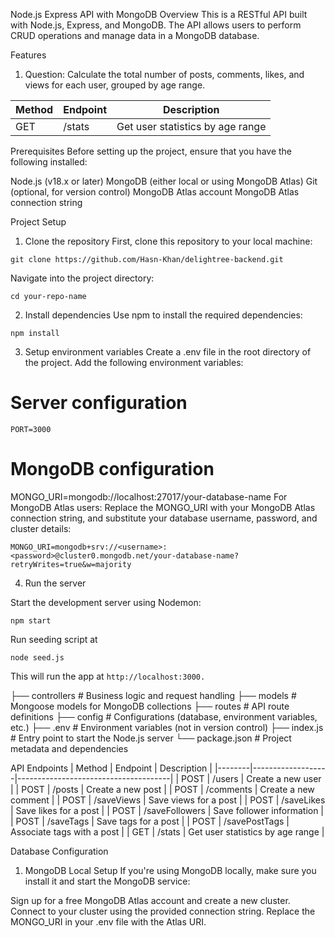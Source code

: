 Node.js Express API with MongoDB
Overview
This is a RESTful API built with Node.js, Express, and MongoDB. The API allows users to perform CRUD operations and manage data in a MongoDB database.


Features
1. Question: Calculate the total number of posts, comments, likes, and views for each user, grouped by age range.

| Method | Endpoint          | Description                          |
|--------|-------------------|--------------------------------------|
| GET    | /stats             | Get user statistics by age range     |


Prerequisites
Before setting up the project, ensure that you have the following installed:

Node.js (v18.x or later)
MongoDB (either local or using MongoDB Atlas)
Git (optional, for version control)
MongoDB Atlas account
MongoDB Atlas connection string


Project Setup
1. Clone the repository
First, clone this repository to your local machine:

```
git clone https://github.com/Hasn-Khan/delightree-backend.git
```

Navigate into the project directory:

```
cd your-repo-name
```

2. Install dependencies
Use npm to install the required dependencies:

```
npm install
```


3. Setup environment variables
Create a .env file in the root directory of the project. Add the following environment variables:


# Server configuration
```
PORT=3000
```

# MongoDB configuration

MONGO_URI=mongodb://localhost:27017/your-database-name
For MongoDB Atlas users:
Replace the MONGO_URI with your MongoDB Atlas connection string, and substitute your database username, password, and cluster details:

```
MONGO_URI=mongodb+srv://<username>:<password>@cluster0.mongodb.net/your-database-name?retryWrites=true&w=majority
```


4. Run the server


Start the development server using Nodemon:

```
npm start
```

Run seeding script at
```
node seed.js
```

This will run the app at ```http://localhost:3000.```

├── controllers        # Business logic and request handling
├── models             # Mongoose models for MongoDB collections
├── routes             # API route definitions
├── config             # Configurations (database, environment variables, etc.)
├── .env               # Environment variables (not in version control)
├── index.js          # Entry point to start the Node.js server
└── package.json       # Project metadata and dependencies


API Endpoints
| Method | Endpoint          | Description                          |
|--------|-------------------|--------------------------------------|
| POST   | /users             | Create a new user                    |
| POST   | /posts             | Create a new post                    |
| POST   | /comments          | Create a new comment                 |
| POST   | /saveViews         | Save views for a post                |
| POST   | /saveLikes         | Save likes for a post                |
| POST   | /saveFollowers     | Save follower information            |
| POST   | /saveTags          | Save tags for a post                 |
| POST   | /savePostTags      | Associate tags with a post           |
| GET    | /stats             | Get user statistics by age range     |



Database Configuration
1. MongoDB Local Setup
If you're using MongoDB locally, make sure you install it and start the MongoDB service:


Sign up for a free MongoDB Atlas account and create a new cluster.
Connect to your cluster using the provided connection string.
Replace the MONGO_URI in your .env file with the Atlas URI.
